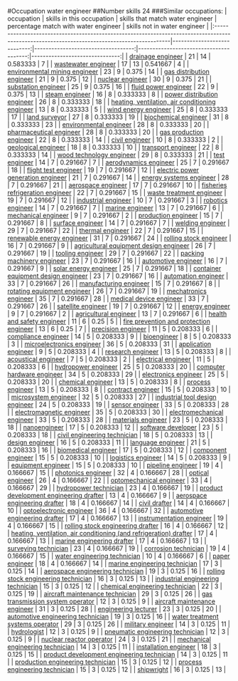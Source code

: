 #Occupation water engineer
##Number skills 24
###Similar occupations:
| occupation                                                                                                                                  |   skills in this occupation |   skills that match water engineer |   percentage match with water engineer |   skills not in water engineer |
|:--------------------------------------------------------------------------------------------------------------------------------------------|----------------------------:|-----------------------------------:|---------------------------------------:|-------------------------------:|
| [drainage engineer](drainage_engineer.md)                                                                                                   |                          21 |                                 14 |                               0.583333 |                              7 |
| [wastewater engineer](wastewater_engineer.md)                                                                                               |                          17 |                                 13 |                               0.541667 |                              4 |
| [environmental mining engineer](environmental_mining_engineer.md)                                                                           |                          23 |                                  9 |                               0.375    |                             14 |
| [gas distribution engineer](gas_distribution_engineer.md)                                                                                   |                          21 |                                  9 |                               0.375    |                             12 |
| [nuclear engineer](nuclear_engineer.md)                                                                                                     |                          30 |                                  9 |                               0.375    |                             21 |
| [substation engineer](substation_engineer.md)                                                                                               |                          25 |                                  9 |                               0.375    |                             16 |
| [fluid power engineer](fluid_power_engineer.md)                                                                                             |                          22 |                                  9 |                               0.375    |                             13 |
| [steam engineer](steam_engineer.md)                                                                                                         |                          16 |                                  8 |                               0.333333 |                              8 |
| [power distribution engineer](power_distribution_engineer.md)                                                                               |                          26 |                                  8 |                               0.333333 |                             18 |
| [heating, ventilation, air conditioning engineer](heating,_ventilation,_air_conditioning_engineer.md)                                       |                          13 |                                  8 |                               0.333333 |                              5 |
| [wind energy engineer](wind_energy_engineer.md)                                                                                             |                          25 |                                  8 |                               0.333333 |                             17 |
| [land surveyor](land_surveyor.md)                                                                                                           |                          27 |                                  8 |                               0.333333 |                             19 |
| [biochemical engineer](biochemical_engineer.md)                                                                                             |                          31 |                                  8 |                               0.333333 |                             23 |
| [environmental engineer](environmental_engineer.md)                                                                                         |                          28 |                                  8 |                               0.333333 |                             20 |
| [pharmaceutical engineer](pharmaceutical_engineer.md)                                                                                       |                          28 |                                  8 |                               0.333333 |                             20 |
| [gas production engineer](gas_production_engineer.md)                                                                                       |                          22 |                                  8 |                               0.333333 |                             14 |
| [civil engineer](civil_engineer.md)                                                                                                         |                          10 |                                  8 |                               0.333333 |                              2 |
| [geological engineer](geological_engineer.md)                                                                                               |                          18 |                                  8 |                               0.333333 |                             10 |
| [transport engineer](transport_engineer.md)                                                                                                 |                          22 |                                  8 |                               0.333333 |                             14 |
| [wood technology engineer](wood_technology_engineer.md)                                                                                     |                          29 |                                  8 |                               0.333333 |                             21 |
| [test engineer](test_engineer.md)                                                                                                           |                          14 |                                  7 |                               0.291667 |                              7 |
| [aerodynamics engineer](aerodynamics_engineer.md)                                                                                           |                          25 |                                  7 |                               0.291667 |                             18 |
| [flight test engineer](flight_test_engineer.md)                                                                                             |                          19 |                                  7 |                               0.291667 |                             12 |
| [electric power generation engineer](electric_power_generation_engineer.md)                                                                 |                          21 |                                  7 |                               0.291667 |                             14 |
| [energy systems engineer](energy_systems_engineer.md)                                                                                       |                          28 |                                  7 |                               0.291667 |                             21 |
| [aerospace engineer](aerospace_engineer.md)                                                                                                 |                          17 |                                  7 |                               0.291667 |                             10 |
| [fisheries refrigeration engineer](fisheries_refrigeration_engineer.md)                                                                     |                          22 |                                  7 |                               0.291667 |                             15 |
| [waste treatment engineer](waste_treatment_engineer.md)                                                                                     |                          19 |                                  7 |                               0.291667 |                             12 |
| [industrial engineer](industrial_engineer.md)                                                                                               |                          10 |                                  7 |                               0.291667 |                              3 |
| [robotics engineer](robotics_engineer.md)                                                                                                   |                          14 |                                  7 |                               0.291667 |                              7 |
| [marine engineer](marine_engineer.md)                                                                                                       |                          13 |                                  7 |                               0.291667 |                              6 |
| [mechanical engineer](mechanical_engineer.md)                                                                                               |                           9 |                                  7 |                               0.291667 |                              2 |
| [production engineer](production_engineer.md)                                                                                               |                          15 |                                  7 |                               0.291667 |                              8 |
| [surface engineer](surface_engineer.md)                                                                                                     |                          14 |                                  7 |                               0.291667 |                              7 |
| [welding engineer](welding_engineer.md)                                                                                                     |                          29 |                                  7 |                               0.291667 |                             22 |
| [thermal engineer](thermal_engineer.md)                                                                                                     |                          22 |                                  7 |                               0.291667 |                             15 |
| [renewable energy engineer](renewable_energy_engineer.md)                                                                                   |                          31 |                                  7 |                               0.291667 |                             24 |
| [rolling stock engineer](rolling_stock_engineer.md)                                                                                         |                          16 |                                  7 |                               0.291667 |                              9 |
| [agricultural equipment design engineer](agricultural_equipment_design_engineer.md)                                                         |                          26 |                                  7 |                               0.291667 |                             19 |
| [tooling engineer](tooling_engineer.md)                                                                                                     |                          29 |                                  7 |                               0.291667 |                             22 |
| [packing machinery engineer](packing_machinery_engineer.md)                                                                                 |                          23 |                                  7 |                               0.291667 |                             16 |
| [automotive engineer](automotive_engineer.md)                                                                                               |                          16 |                                  7 |                               0.291667 |                              9 |
| [solar energy engineer](solar_energy_engineer.md)                                                                                           |                          25 |                                  7 |                               0.291667 |                             18 |
| [container equipment design engineer](container_equipment_design_engineer.md)                                                               |                          23 |                                  7 |                               0.291667 |                             16 |
| [automation engineer](automation_engineer.md)                                                                                               |                          33 |                                  7 |                               0.291667 |                             26 |
| [manufacturing engineer](manufacturing_engineer.md)                                                                                         |                          15 |                                  7 |                               0.291667 |                              8 |
| [rotating equipment engineer](rotating_equipment_engineer.md)                                                                               |                          26 |                                  7 |                               0.291667 |                             19 |
| [mechatronics engineer](mechatronics_engineer.md)                                                                                           |                          35 |                                  7 |                               0.291667 |                             28 |
| [medical device engineer](medical_device_engineer.md)                                                                                       |                          33 |                                  7 |                               0.291667 |                             26 |
| [satellite engineer](satellite_engineer.md)                                                                                                 |                          19 |                                  7 |                               0.291667 |                             12 |
| [energy engineer](energy_engineer.md)                                                                                                       |                           9 |                                  7 |                               0.291667 |                              2 |
| [agricultural engineer](agricultural_engineer.md)                                                                                           |                          13 |                                  7 |                               0.291667 |                              6 |
| [health and safety engineer](health_and_safety_engineer.md)                                                                                 |                          11 |                                  6 |                               0.25     |                              5 |
| [fire prevention and protection engineer](fire_prevention_and_protection_engineer.md)                                                       |                          13 |                                  6 |                               0.25     |                              7 |
| [precision engineer](precision_engineer.md)                                                                                                 |                          11 |                                  5 |                               0.208333 |                              6 |
| [compliance engineer](compliance_engineer.md)                                                                                               |                          14 |                                  5 |                               0.208333 |                              9 |
| [bioengineer](bioengineer.md)                                                                                                               |                           8 |                                  5 |                               0.208333 |                              3 |
| [microelectronics engineer](microelectronics_engineer.md)                                                                                   |                          36 |                                  5 |                               0.208333 |                             31 |
| [application engineer](application_engineer.md)                                                                                             |                           9 |                                  5 |                               0.208333 |                              4 |
| [research engineer](research_engineer.md)                                                                                                   |                          13 |                                  5 |                               0.208333 |                              8 |
| [acoustical engineer](acoustical_engineer.md)                                                                                               |                           7 |                                  5 |                               0.208333 |                              2 |
| [electrical engineer](electrical_engineer.md)                                                                                               |                          11 |                                  5 |                               0.208333 |                              6 |
| [hydropower engineer](hydropower_engineer.md)                                                                                               |                          25 |                                  5 |                               0.208333 |                             20 |
| [computer hardware engineer](computer_hardware_engineer.md)                                                                                 |                          34 |                                  5 |                               0.208333 |                             29 |
| [electronics engineer](electronics_engineer.md)                                                                                             |                          25 |                                  5 |                               0.208333 |                             20 |
| [chemical engineer](chemical_engineer.md)                                                                                                   |                          13 |                                  5 |                               0.208333 |                              8 |
| [process engineer](process_engineer.md)                                                                                                     |                          13 |                                  5 |                               0.208333 |                              8 |
| [contract engineer](contract_engineer.md)                                                                                                   |                          15 |                                  5 |                               0.208333 |                             10 |
| [microsystem engineer](microsystem_engineer.md)                                                                                             |                          32 |                                  5 |                               0.208333 |                             27 |
| [industrial tool design engineer](industrial_tool_design_engineer.md)                                                                       |                          24 |                                  5 |                               0.208333 |                             19 |
| [sensor engineer](sensor_engineer.md)                                                                                                       |                          33 |                                  5 |                               0.208333 |                             28 |
| [electromagnetic engineer](electromagnetic_engineer.md)                                                                                     |                          35 |                                  5 |                               0.208333 |                             30 |
| [electromechanical engineer](electromechanical_engineer.md)                                                                                 |                          33 |                                  5 |                               0.208333 |                             28 |
| [materials engineer](materials_engineer.md)                                                                                                 |                          23 |                                  5 |                               0.208333 |                             18 |
| [nanoengineer](nanoengineer.md)                                                                                                             |                          17 |                                  5 |                               0.208333 |                             12 |
| [software developer](software_developer.md)                                                                                                 |                          23 |                                  5 |                               0.208333 |                             18 |
| [civil engineering technician](civil_engineering_technician.md)                                                                             |                          18 |                                  5 |                               0.208333 |                             13 |
| [design engineer](design_engineer.md)                                                                                                       |                          16 |                                  5 |                               0.208333 |                             11 |
| [language engineer](language_engineer.md)                                                                                                   |                          21 |                                  5 |                               0.208333 |                             16 |
| [biomedical engineer](biomedical_engineer.md)                                                                                               |                          17 |                                  5 |                               0.208333 |                             12 |
| [component engineer](component_engineer.md)                                                                                                 |                          15 |                                  5 |                               0.208333 |                             10 |
| [logistics engineer](logistics_engineer.md)                                                                                                 |                          14 |                                  5 |                               0.208333 |                              9 |
| [equipment engineer](equipment_engineer.md)                                                                                                 |                          15 |                                  5 |                               0.208333 |                             10 |
| [pipeline engineer](pipeline_engineer.md)                                                                                                   |                          19 |                                  4 |                               0.166667 |                             15 |
| [photonics engineer](photonics_engineer.md)                                                                                                 |                          32 |                                  4 |                               0.166667 |                             28 |
| [optical engineer](optical_engineer.md)                                                                                                     |                          26 |                                  4 |                               0.166667 |                             22 |
| [optomechanical engineer](optomechanical_engineer.md)                                                                                       |                          33 |                                  4 |                               0.166667 |                             29 |
| [hydropower technician](hydropower_technician.md)                                                                                           |                          23 |                                  4 |                               0.166667 |                             19 |
| [product development engineering drafter](product_development_engineering_drafter.md)                                                       |                          13 |                                  4 |                               0.166667 |                              9 |
| [aerospace engineering drafter](aerospace_engineering_drafter.md)                                                                           |                          18 |                                  4 |                               0.166667 |                             14 |
| [civil drafter](civil_drafter.md)                                                                                                           |                          14 |                                  4 |                               0.166667 |                             10 |
| [optoelectronic engineer](optoelectronic_engineer.md)                                                                                       |                          36 |                                  4 |                               0.166667 |                             32 |
| [automotive engineering drafter](automotive_engineering_drafter.md)                                                                         |                          17 |                                  4 |                               0.166667 |                             13 |
| [instrumentation engineer](instrumentation_engineer.md)                                                                                     |                          19 |                                  4 |                               0.166667 |                             15 |
| [rolling stock engineering drafter](rolling_stock_engineering_drafter.md)                                                                   |                          16 |                                  4 |                               0.166667 |                             12 |
| [heating, ventilation, air conditioning (and refrigeration) drafter](heating,_ventilation,_air_conditioning_(and_refrigeration)_drafter.md) |                          17 |                                  4 |                               0.166667 |                             13 |
| [marine engineering drafter](marine_engineering_drafter.md)                                                                                 |                          17 |                                  4 |                               0.166667 |                             13 |
| [surveying technician](surveying_technician.md)                                                                                             |                          23 |                                  4 |                               0.166667 |                             19 |
| [corrosion technician](corrosion_technician.md)                                                                                             |                          19 |                                  4 |                               0.166667 |                             15 |
| [water engineering technician](water_engineering_technician.md)                                                                             |                          10 |                                  4 |                               0.166667 |                              6 |
| [paper engineer](paper_engineer.md)                                                                                                         |                          18 |                                  4 |                               0.166667 |                             14 |
| [marine engineering technician](marine_engineering_technician.md)                                                                           |                          17 |                                  3 |                               0.125    |                             14 |
| [aerospace engineering technician](aerospace_engineering_technician.md)                                                                     |                          19 |                                  3 |                               0.125    |                             16 |
| [rolling stock engineering technician](rolling_stock_engineering_technician.md)                                                             |                          16 |                                  3 |                               0.125    |                             13 |
| [industrial engineering technician](industrial_engineering_technician.md)                                                                   |                          15 |                                  3 |                               0.125    |                             12 |
| [chemical engineering technician](chemical_engineering_technician.md)                                                                       |                          22 |                                  3 |                               0.125    |                             19 |
| [aircraft maintenance technician](aircraft_maintenance_technician.md)                                                                       |                          29 |                                  3 |                               0.125    |                             26 |
| [gas transmission system operator](gas_transmission_system_operator.md)                                                                     |                          12 |                                  3 |                               0.125    |                              9 |
| [aircraft maintenance engineer](aircraft_maintenance_engineer.md)                                                                           |                          31 |                                  3 |                               0.125    |                             28 |
| [engineering lecturer](engineering_lecturer.md)                                                                                             |                          23 |                                  3 |                               0.125    |                             20 |
| [automotive engineering technician](automotive_engineering_technician.md)                                                                   |                          19 |                                  3 |                               0.125    |                             16 |
| [water treatment systems operator](water_treatment_systems_operator.md)                                                                     |                          29 |                                  3 |                               0.125    |                             26 |
| [military engineer](military_engineer.md)                                                                                                   |                          14 |                                  3 |                               0.125    |                             11 |
| [hydrologist](hydrologist.md)                                                                                                               |                          12 |                                  3 |                               0.125    |                              9 |
| [pneumatic engineering technician](pneumatic_engineering_technician.md)                                                                     |                          12 |                                  3 |                               0.125    |                              9 |
| [nuclear reactor operator](nuclear_reactor_operator.md)                                                                                     |                          24 |                                  3 |                               0.125    |                             21 |
| [mechanical engineering technician](mechanical_engineering_technician.md)                                                                   |                          14 |                                  3 |                               0.125    |                             11 |
| [installation engineer](installation_engineer.md)                                                                                           |                          18 |                                  3 |                               0.125    |                             15 |
| [product development engineering technician](product_development_engineering_technician.md)                                                 |                          14 |                                  3 |                               0.125    |                             11 |
| [production engineering technician](production_engineering_technician.md)                                                                   |                          15 |                                  3 |                               0.125    |                             12 |
| [process engineering technician](process_engineering_technician.md)                                                                         |                          15 |                                  3 |                               0.125    |                             12 |
| [shipwright](shipwright.md)                                                                                                                 |                          16 |                                  3 |                               0.125    |                             13 |
